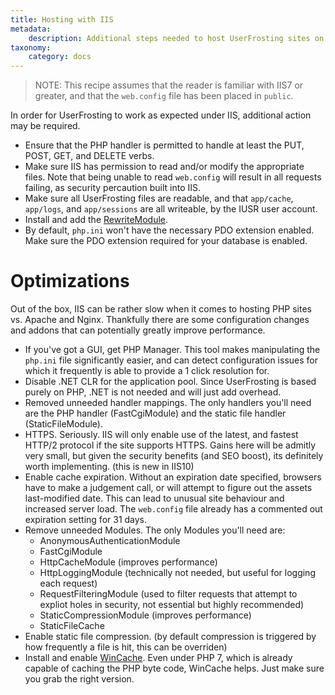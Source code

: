 ```yaml
---
title: Hosting with IIS
metadata:
    description: Additional steps needed to host UserFrosting sites on IIS.
taxonomy:
    category: docs
---
```


>NOTE: This recipe assumes that the reader is familiar with IIS7 or greater, and that the `web.config` file has been placed in `public`.

In order for UserFrosting to work as expected under IIS, additional action may be required.

* Ensure that the PHP handler is permitted to handle at least the PUT, POST, GET, and DELETE verbs.
* Make sure IIS has permission to read and/or modify the appropriate files. Note that being unable to read `web.config` will result in all requests failing, as security percaution built into IIS.
* Make sure all UserFrosting files are readable, and that `app/cache`, `app/logs`, and `app/sessions` are all writeable, by the IUSR user account.
* Install and add the [RewriteModule](https://www.iis.net/downloads/microsoft/url-rewrite).
* By default, `php.ini` won't have the necessary PDO extension enabled. Make sure the PDO extension required for your database is enabled.

# Optimizations
Out of the box, IIS can be rather slow when it comes to hosting PHP sites vs. Apache and Nginx. Thankfully there are some configuration changes and addons that can potentially greatly improve performance.

* If you've got a GUI, get PHP Manager. This tool makes manipulating the `php.ini` file significantly easier, and can detect configuration issues for which it frequently is able to provide a 1 click resolution for.
* Disable .NET CLR for the application pool. Since UserFrosting is based purely on PHP, .NET is not needed and will just add overhead.
* Removed unneeded handler mappings. The only handlers you'll need are the PHP handler (FastCgiModule) and the static file handler (StaticFileModule).
* HTTPS. Seriously. IIS will only enable use of the latest, and fastest HTTP/2 protocol if the site supports HTTPS. Gains here will be admitly very small, but given the security benefits (and SEO boost), its definitely worth implementing. (this is new in IIS10)
* Enable cache expiration. Without an expiration date specified, browsers have to make a judgement call, or will attempt to figure out the assets last-modified date. This can lead to unusual site behaviour and increased server load. The `web.config` file already has a commented out expiration setting for 31 days.
* Remove unneeded Modules. The only Modules you'll need are:
    * AnonymousAuthenticationModule
    * FastCgiModule
    * HttpCacheModule (improves performance)
    * HttpLoggingModule (technically not needed, but useful for logging each request)
    * RequestFilteringModule (used to filter requests that attempt to expliot holes in security, not essential but highly recommended)
    * StaticCompressionModule (improves performance)
    * StaticFileCache
* Enable static file compression. (by default compression is triggered by how frequently a file is hit, this can be overriden)
* Install and enable [WinCache](https://www.iis.net/downloads/microsoft/wincache-extension). Even under PHP 7, which is already capable of caching the PHP byte code, WinCache helps. Just make sure you grab the right version.
